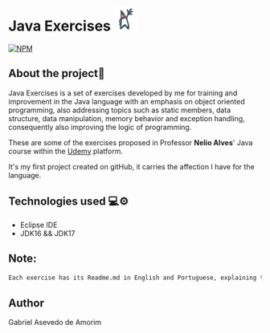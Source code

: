 # Java Exercises ![icon](Exercises/assets/logo-java-duke.png)
[![NPM](https://img.shields.io/github/license/gabriel-asevedo/java-exercises)](https://github.com/gabriel-asevedo/java-exercises/blob/main/Exercises/LICENSE)

## About the project📜
Java Exercises is a set of exercises developed by me for training and improvement in the Java language with an emphasis on object oriented programming, also addressing topics such as static members, data structure, data manipulation, memory behavior and exception handling, consequently also improving the logic of programming.

These are some of the exercises proposed in Professor **Nelio Alves**' Java course within the [Udemy](https://www.udemy.com/course/java-curso-completo/) platform.

It's my first project created on gitHub, it carries the affection I have for the language.

## Technologies used 💻⚙️
- Eclipse IDE
- JDK16 && JDK17

## Note:
```bash
Each exercise has its Readme.md in English and Portuguese, explaining the proposed exercise.
```
## Author
Gabriel Asevedo de Amorim
